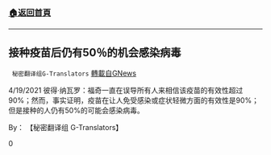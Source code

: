###  [:house:返回首頁](https://github.com/ourhimalayas/txt)
---

## 接种疫苗后仍有50％的机会感染病毒
` 秘密翻译组G-Translators` [轉載自GNews](https://gnews.org/zh-hans/1119319/)

4/19/2021 彼得·纳瓦罗：福奇一直在误导所有人来相信该疫苗的有效性超过90%；然而，事实证明，疫苗在让人免受感染或症状轻微方面的有效性是90%；但是接种的人仍有50%的可能会感染病毒。

By： 【秘密翻译组 G-Translators】

0
